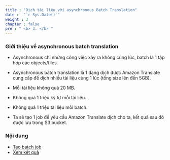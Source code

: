 ```yaml
---
title : "Dịch tài liệu với asynchronous Batch Translation"
date :  "`r Sys.Date()`" 
weight : 3 
chapter : false
pre : " <b> 3. </b> "
---
```


### Giới thiệu về asynchronous batch translation
+ Asynchronous chỉ những công việc xảy ra không cùng lúc, batch là 1 tập hợp các objects/files.

+ Asynchronous batch translation là 1 dạng dịch được Amazon Translate cung cấp để dịch nhiều tài liệu cùng 1 lúc (tổng size lên đến 5GB).

+ Mỗi tài liệu không quá 20 MB.

+ Không quá 1 triệu ký tự mỗi tài liệu.

+ Không quá 1 triệu tài liệu mỗi batch.

+ Ta sẽ tạo 1 job để yêu cầu Amazon Translate dịch cho ta, kết quả sau đó được lưu trong S3 bucket.

### Nội dung
+ [Tạo batch job](3.1-batchJob/) 
+ [Xem kết quả](3.2-Review/)